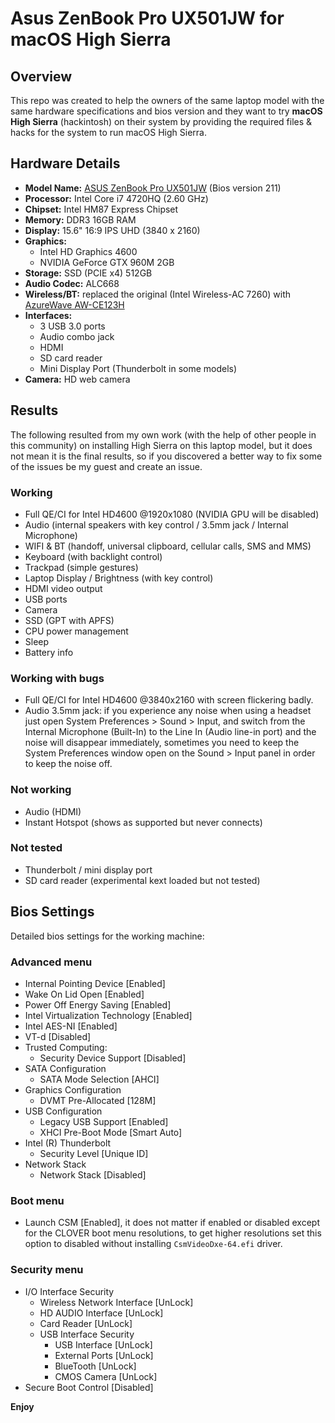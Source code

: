 # Asus ZenBook Pro UX501JW for macOS High Sierra

## Overview
This repo was created to help the owners of the same laptop model with the same hardware specifications and bios version and they want to try **macOS High Sierra** (hackintosh) on their system by providing the required files & hacks for the system to run macOS High Sierra.

## Hardware Details
- **Model Name:** [ASUS ZenBook Pro UX501JW](https://www.asus.com/Laptops/ASUS-ZenBook-Pro-UX501JW/) (Bios version 211)
- **Processor:** Intel Core i7 4720HQ (2.60 GHz)
- **Chipset:** Intel HM87 Express Chipset
- **Memory:** DDR3 16GB RAM
- **Display:** 15.6" 16:9 IPS UHD (3840 x 2160)
- **Graphics:**
    - Intel HD Graphics 4600
    - NVIDIA GeForce GTX 960M 2GB
- **Storage:** SSD (PCIE x4) 512GB
- **Audio Codec:** ALC668
- **Wireless/BT:** replaced the original (Intel Wireless-AC 7260) with [AzureWave AW-CE123H](https://www.amazon.com/dp/B00HRFS1GQ/ref=psdc_13983731_t1_B00JY6X9HM)
- **Interfaces:**
    - 3 USB 3.0 ports
    - Audio combo jack
    - HDMI
    - SD card reader
    - Mini Display Port (Thunderbolt in some models)
- **Camera:** HD web camera

## Results
The following resulted from my own work (with the help of other people in this community) on installing High Sierra on this laptop model, but it does not mean it is the final results, so if you discovered a better way to fix some of the issues be my guest and create an issue.

### Working
- Full QE/CI for Intel HD4600 @1920x1080 (NVIDIA GPU will be disabled)
- Audio (internal speakers with key control / 3.5mm jack / Internal Microphone)
- WIFI & BT (handoff, universal clipboard, cellular calls, SMS and MMS)
- Keyboard (with backlight control)
- Trackpad (simple gestures)
- Laptop Display / Brightness (with key control)
- HDMI video output
- USB ports
- Camera
- SSD (GPT with APFS)
- CPU power management
- Sleep
- Battery info

### Working with bugs
- Full QE/CI for Intel HD4600 @3840x2160 with screen flickering badly.
- Audio 3.5mm jack: if you experience any noise when using a headset just open System Preferences > Sound > Input, and switch from the Internal Microphone (Built-In) to the Line In (Audio line-in port) and the noise will disappear immediately, sometimes you need to keep the System Preferences window open on the Sound > Input panel in order to keep the noise off.

### Not working
- Audio (HDMI)
- Instant Hotspot (shows as supported but never connects)

### Not tested
- Thunderbolt / mini display port
- SD card reader (experimental kext loaded but not tested)

## Bios Settings
Detailed bios settings for the working machine:

### Advanced menu
- Internal Pointing Device [Enabled]
- Wake On Lid Open [Enabled]
- Power Off Energy Saving [Enabled]
- Intel Virtualization Technology [Enabled]
- Intel AES-NI [Enabled]
- VT-d [Disabled]
- Trusted Computing:
    - Security Device Support [Disabled]
- SATA Configuration
    - SATA Mode Selection [AHCI]
- Graphics Configuration
    - DVMT Pre-Allocated [128M]
- USB Configuration
    - Legacy USB Support [Enabled]
    - XHCI Pre-Boot Mode [Smart Auto]
- Intel (R) Thunderbolt
    - Security Level [Unique ID]
- Network Stack
    - Network Stack [Disabled]

### Boot menu
- Launch CSM [Enabled], it does not matter if enabled or disabled except for the CLOVER boot menu resolutions, to get higher resolutions set this option to disabled without installing `CsmVideoDxe-64.efi` driver.

### Security menu
- I/O Interface Security
    - Wireless Network Interface [UnLock]
    - HD AUDIO Interface [UnLock]
    - Card Reader [UnLock]
    - USB Interface Security
        - USB Interface [UnLock]
        - External Ports [UnLock]
        - BlueTooth [UnLock]
        - CMOS Camera [UnLock]
- Secure Boot Control [Disabled]

**Enjoy**